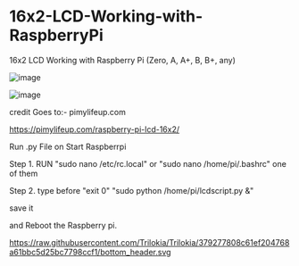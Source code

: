# 16x2-LCD-Working-with-RaspberryPi
16x2 LCD Working with Raspberry Pi (Zero, A, A+, B, B+, any)

![image](https://user-images.githubusercontent.com/65259474/183559079-86f97ef4-a80b-4bb8-b502-01c30066778d.png)


![image](https://user-images.githubusercontent.com/65259474/183559119-47ad8403-d474-44d5-973b-cb08c6b9a0e7.png)


credit Goes to:- pimylifeup.com

https://pimylifeup.com/raspberry-pi-lcd-16x2/

Run .py File on Start Raspberrpi

Step 1. RUN "sudo nano /etc/rc.local" or "sudo nano /home/pi/.bashrc" one of them

Step 2. type before "exit 0"  "sudo python /home/pi/lcdscript.py &"

save it

and Reboot the Raspberry pi.




https://raw.githubusercontent.com/Trilokia/Trilokia/379277808c61ef204768a61bbc5d25bc7798ccf1/bottom_header.svg
